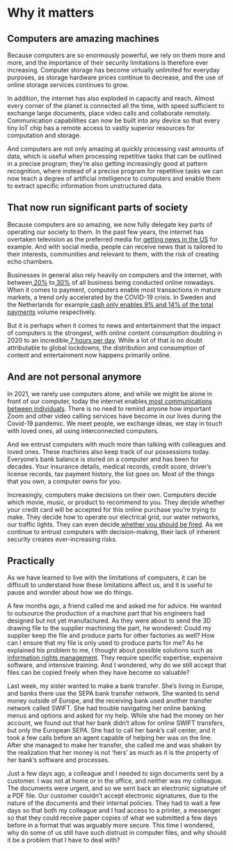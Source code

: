 # Why it matters

## Computers are amazing machines

Because computers are so enormously powerful, we rely on them more and more, and the importance of their security limitations is therefore ever increasing. Computer storage has become virtually unlimited for everyday purposes, as storage hardware prices continue to decrease, and the use of online storage services continues to grow.

In addition, the internet has also exploded in capacity and reach. Almost every corner of the planet is connected all the time, with speed sufficient to exchange large documents, place video calls and collaborate remotely. Communication capabilities can now be built into any device so that every tiny IoT chip has a remote access to vastly superior resources for computation and storage.

And computers are not only amazing at quickly processing vast amounts of data, which is useful when processing repetitive tasks that can be outlined in a precise program; they’re also getting increasingly good at pattern recognition, where instead of a precise program for repetitive tasks we can now teach a degree of artificial intelligence to computers and enable them to extract specific information from unstructured data.

## That now run significant parts of society

Because computers are so amazing, we now fully delegate key parts of operating our society to them. In the past few years, the internet has overtaken television as the preferred media for[ getting news in the US](https://www.pewresearch.org/fact-tank/2019/09/11/key-findings-about-the-online-news-landscape-in-america/) for example. And with social media, people can receive news that is tailored to their interests, communities and relevant to them, with the risk of creating echo chambers.

Businesses in general also rely heavily on computers and the internet, with between[ 20%](https://fred.stlouisfed.org/series/ECOMPCTSA) to[ 30%](https://www.ibisworld.com/us/bed/percentage-of-business-conducted-online/88090/#:~:text=Instead%2C%20this%20has%20spurred%20an,29.6%25%20of%20all%20business%20activity.) of all business being conducted online nowadays. When it comes to payment, computers enable most transactions in mature markets, a trend only accelerated by the COVID-19 crisis. In Sweden and the Netherlands for example[ cash only enables 9% and 14% of the total payments](https://www.mckinsey.com/~/media/mckinsey/industries/financial%20services/our%20insights/accelerating%20winds%20of%20change%20in%20global%20payments/2020-mckinsey-global-payments-report-vf.pdf) volume respectively.

But it is perhaps when it comes to news and entertainment that the impact of computers is the strongest, with online content consumption doubling in 2020 to an incredible[ 7 hours per day](https://www.forbes.com/sites/johnkoetsier/2020/09/26/global-online-content-consumption-doubled-in-2020/?sh=5db85cd12fde). While a lot of that is no doubt attributable to global lockdowns, the distribution and consumption of content and entertainment now happens primarily online.

## And are not personal anymore

In 2021, we rarely use computers alone, and while we might be alone in front of our computer, today the internet enables[ most communications between individuals](https://wearesocial.com/blog/2021/01/digital-2021-the-latest-insights-into-the-state-of-digital). There is no need to remind anyone how important Zoom and other video calling services have become in our lives during the Covid-19 pandemic. We meet people, we exchange ideas, we stay in touch with loved ones, all using interconnected computers.

And we entrust computers with much more than talking with colleagues and loved ones. These machines also keep track of our possessions today. Everyone’s bank balance is stored on a computer and has been for decades. Your insurance details, medical records, credit score, driver’s license records, tax payment history, the list goes on. Most of the things that you own, a computer owns for you.

Increasingly, computers make decisions on their own. Computers decide which movie, music, or product to recommend to you. They decide whether your credit card will be accepted for this online purchase you’re trying to make. They decide how to operate our electrical grid, our water networks, our traffic lights. They can even decide[ whether you should be fired](https://www.bloomberg.com/news/features/2021-06-28/fired-by-bot-amazon-turns-to-machine-managers-and-workers-are-losing-out). As we continue to entrust computers with decision-making, their lack of inherent security creates ever-increasing risks.

## Practically

As we have learned to live with the limitations of computers, it can be difficult to understand how these limitations affect us, and it is useful to pause and wonder about how we do things.

A few months ago, a friend called me and asked me for advice. He wanted to outsource the production of a machine part that his engineers had designed but not yet manufactured. As they were about to send the 3D drawing file to the supplier machining the part, he wondered: Could my supplier keep the file and produce parts for other factories as well? How can I ensure that my file is only used to produce parts for me? As he explained his problem to me, I thought about possible solutions such as[ information rights management](https://en.wikipedia.org/wiki/Information_rights_management). They require specific expertise, expensive software, and intensive training. And I wondered, why do we still accept that files can be copied freely when they have become so valuable?

Last week, my sister wanted to make a bank transfer. She’s living in Europe, and banks there use the SEPA bank transfer network. She wanted to send money outside of Europe, and the receiving bank used another transfer network called SWIFT. She had trouble navigating her online banking menus and options and asked for my help. While she had the money on her account, we found out that her bank didn’t allow for online SWIFT transfers, but only the European SEPA. She had to call her bank’s call center, and it took a few calls before an agent capable of helping her was on the line. After she managed to make her transfer, she called me and was shaken by the realization that her money is not ‘hers’ as much as it is the property of her bank’s software and processes.

Just a few days ago, a colleague and I needed to sign documents sent by a customer. I was not at home or in the office, and neither was my colleague. The documents were urgent, and so we sent back an electronic signature of a PDF file. Our customer couldn’t accept electronic signatures, due to the nature of the documents and their internal policies. They had to wait a few days so that both my colleague and I had access to a printer, a messenger so that they could receive paper copies of what we submitted a few days before in a format that was arguably more secure. This time I wondered, why do some of us still have such distrust in computer files, and why should it be a problem that I have to deal with?  


